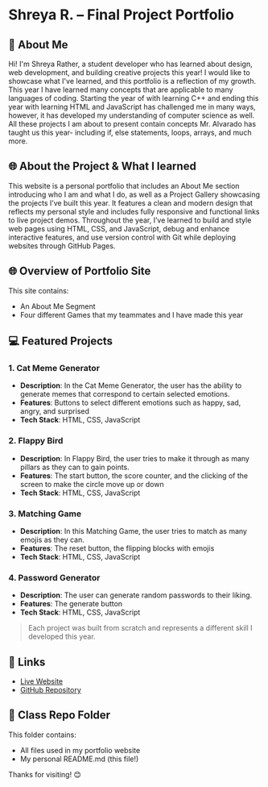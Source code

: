 
# Shreya R. – Final Project Portfolio

## 👋 About Me
Hi! I'm Shreya Rather, a student developer who has learned about design, web development, and building creative projects this year! I would like to showcase what I've learned, and this portfolio is a reflection of my growth. This year I have learned many concepts that are applicable to many languages of coding. Starting the year of with learning C++ and ending this year with learning HTML and JavaScript has challenged me in many ways, however, it has developed my understanding of computer science as well. All these projects I am about to present contain concepts Mr. Alvarado has taught us this year- including if, else statements, loops, arrays, and much more.

## 🌐 About the Project & What I learned
This website is a personal portfolio that includes an About Me section introducing who I am and what I do, as well as a Project Gallery showcasing the projects I’ve built this year. It features a clean and modern design that reflects my personal style and includes fully responsive and functional links to live project demos. Throughout the year, I’ve learned to build and style web pages using HTML, CSS, and JavaScript, debug and enhance interactive features, and use version control with Git while deploying websites through GitHub Pages.

## 🌐 Overview of Portfolio Site
This site contains:
- An About Me Segment
- Four different Games that my teammates and I have made this year

## 💻 Featured Projects
### 1. Cat Meme Generator
- **Description**: In the Cat Meme Generator, the user has the ability to generate memes that correspond to certain selected emotions.
- **Features**: Buttons to select different emotions such as happy, sad, angry, and surprised
- **Tech Stack**: HTML, CSS, JavaScript

### 2. Flappy Bird
- **Description**: In Flappy Bird, the user tries to make it through as many pillars as they can to gain points.
- **Features**: The start button, the score counter, and the clicking of the screen to make the circle move up or down
- **Tech Stack**: HTML, CSS, JavaScript

### 3. Matching Game
- **Description**: In this Matching Game, the user tries to match as many emojis as they can.
- **Features**: The reset button, the flipping blocks with emojis
- **Tech Stack**: HTML, CSS, JavaScript

### 4. Password Generator
- **Description**: The user can generate random passwords to their liking.
- **Features**: The generate button
- **Tech Stack**: HTML, CSS, JavaScript

> Each project was built from scratch and represents a different skill I developed this year.

## 🔗 Links
- [Live Website](https://srathaurgh.github.io/Final-Project/)
- [GitHub Repository](https://github.com/srathaurgh/Final-Project)

## 📁 Class Repo Folder
This folder contains:
- All files used in my portfolio website
- My personal README.md (this file!)

Thanks for visiting! 😊
